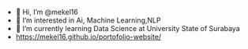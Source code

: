 - 👋 Hi, I’m @mekel16
- 👀 I’m interested in Ai, Machine Learning,NLP
- 🌱 I’m currently learning Data Science at University State of Surabaya
- https://mekel16.github.io/portofolio-website/
